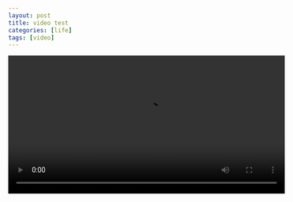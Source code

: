 ```yaml
---
layout: post
title: video test
categories: [life]
tags: [video]
---
```


<video id="video" width="560"  controls="controls" preload="preload">
   <source src="http://mattma2009.qiniudn.com/20140501pairs%2F2014-05-01-171957.mp4">
</video>